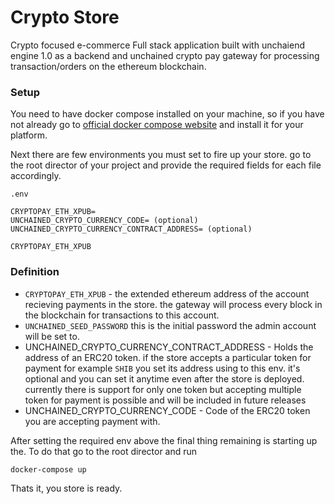 # Crypto Store

Crypto focused e-commerce Full stack application built with unchaiend engine 1.0 as a backend and unchained crypto pay gateway for processing transaction/orders on the ethereum blockchain.

### Setup

You need to have docker compose installed on your machine, so if you have not already go to [official docker compose website](https://docs.docker.com/compose/install/compose-desktop/)
and install it for your platform.

Next there are few environments you must set to fire up your store. go to the root director of your project and provide the required fields for each file accordingly.

```
.env

CRYPTOPAY_ETH_XPUB=
UNCHAINED_CRYPTO_CURRENCY_CODE= (optional)
UNCHAINED_CRYPTO_CURRENCY_CONTRACT_ADDRESS= (optional)
 
CRYPTOPAY_ETH_XPUB

```

### Definition
- `CRYPTOPAY_ETH_XPUB` - the extended ethereum address of the account recieving payments in the store. the gateway will process every block in the blockchain for transactions to this account.
- `UNCHAINED_SEED_PASSWORD` this is the initial password the admin account will be set to.
- UNCHAINED_CRYPTO_CURRENCY_CONTRACT_ADDRESS  - Holds the address of an ERC20 token. if the store accepts a particular token for payment for example `SHIB` you set its address using to this env. 
 it's optional and you can set it anytime even after the store is deployed.
 currently there is support for only one token but accepting multiple token for payment is possible and will be included in future releases
 - UNCHAINED_CRYPTO_CURRENCY_CODE - Code of the ERC20 token you are accepting payment with.
 
 
 
 After setting the required env above the final thing remaining is starting up the. To do that go to the root director and run
 
 ```
 docker-compose up
 
 ```

Thats it, you store is ready.



